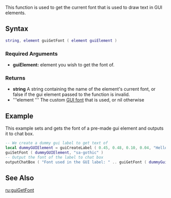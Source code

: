 This function is used to get the current font that is used to draw text in GUI elements.

Syntax
------

``` lua
string, element guiGetFont ( element guiElement )
```

### Required Arguments

-   **guiElement:** element you wish to get the font of.

### Returns

-   **string** A string containing the name of the element's current font, or false if the gui element passed to the function is invalid.
-   '''element ''' The custom [GUI font](/docs/gui_font.md "wikilink") that is used, or nil otherwise

Example
-------

This example sets and gets the font of a pre-made gui element and outputs it to chat box.

``` lua
-- We create a dummy gui label to get text of
local dummyGUIElement = guiCreateLabel ( 0.45, 0.48, 0.10, 0.04, "Hello world", true )
guiSetFont ( dummyGUIElement, "sa-gothic" )
-- Output the font of the label to chat box
outputChatBox ( "Font used in the GUI label: " .. guiGetFont ( dummyGuiElement ) )
```

See Also
--------

[ru:guiGetFont](/docs/ru:guigetfont.md "wikilink")
